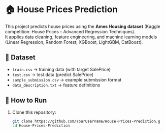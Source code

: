 # 🏠 House Prices Prediction

This project predicts house prices using the **Ames Housing dataset** (Kaggle competition: House Prices – Advanced Regression Techniques).  
It applies data cleaning, feature engineering, and machine learning models (Linear Regression, Random Forest, XGBoost, LightGBM, CatBoost).

## 📂 Dataset
- `train.csv` → training data (with target SalePrice)
- `test.csv` → test data (predict SalePrice)
- `sample_submission.csv` → example submission format
- `data_description.txt` → feature definitions

## 🚀 How to Run

1. Clone this repository:
   ```bash
   git clone https://github.com/YourUsername/House-Prices-Prediction.git
   cd House-Prices-Prediction
